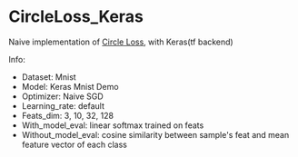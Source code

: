 # CircleLoss_Keras

Naive implementation of [Circle Loss](https://arxiv.org/pdf/2002.10857.pdf), with Keras(tf backend)

Info:
- Dataset: Mnist
- Model: Keras Mnist Demo
- Optimizer: Naive SGD
- Learning_rate: default
- Feats_dim: 3, 10, 32, 128
- With_model_eval: linear softmax trained on feats
- Without_model_eval: cosine similarity between sample's feat and mean feature vector of each class
